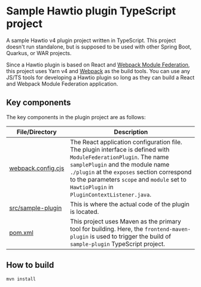# Sample Hawtio plugin TypeScript project

A sample Hawtio v4 plugin project written in TypeScript. This project doesn't run standalone, but is supposed to be used with other Spring Boot, Quarkus, or WAR projects.

Since a Hawtio plugin is based on React and [Webpack Module Federation](https://module-federation.github.io/), this project uses Yarn v4 and [Webpack](https://webpack.js.org/) as the build tools. You can use any JS/TS tools for developing a Hawtio plugin so long as they can build a React and Webpack Module Federation application.

## Key components

The key components in the plugin project are as follows:

| File/Directory                                      | Description |
|-----------------------------------------------------| ----------- |
| [webpack.config.cjs](./webpack.config.cjs) | The React application configuration file. The plugin interface is defined with `ModuleFederationPlugin`. The name `samplePlugin` and the module name `./plugin` at the `exposes` section correspond to the parameters `scope` and `module` set to `HawtioPlugin` in `PluginContextListener.java`. |
| [src/sample-plugin](./src/sample-plugin)            | This is where the actual code of the plugin is located. |
| [pom.xml](./pom.xml)                                | This project uses Maven as the primary tool for building. Here, the `frontend-maven-plugin` is used to trigger the build of `sample-plugin` TypeScript project. |

## How to build

```console
mvn install
```

